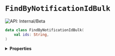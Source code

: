 # `FindByNotificationIdBulk`


![API: Internal/Beta](https://img.shields.io/static/v1?label=API&message=Internal/Beta&color=red&style=flat-square)



```kotlin
data class FindByNotificationIdBulk(
    val ids: String,
)
```

<details>
<summary>
<b>Properties</b>
</summary>

<details>
<summary>
<code>ids</code>: <code><code><a href='https://kotlinlang.org/api/latest/jvm/stdlib/kotlin/-string/'>String</a></code></code>
</summary>





</details>



</details>


